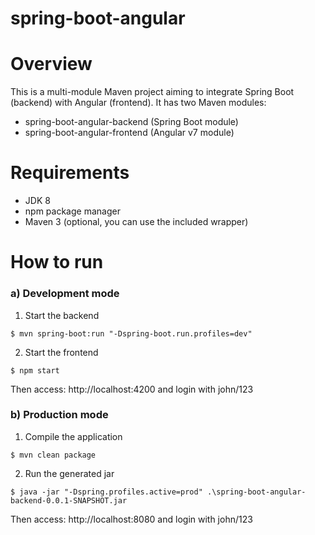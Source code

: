 # spring-boot-angular

# Overview
This is a multi-module Maven project aiming to integrate Spring Boot (backend) with Angular (frontend).
It has two Maven modules:
- spring-boot-angular-backend (Spring Boot module)
- spring-boot-angular-frontend (Angular v7 module)

# Requirements
- JDK 8
- npm package manager
- Maven 3 (optional, you can use the included wrapper)

# How to run
### a) Development mode

1) Start the backend

```$ mvn spring-boot:run "-Dspring-boot.run.profiles=dev" ```

2) Start the frontend

```$ npm start ```

Then access: http://localhost:4200 and login with john/123

### b) Production mode

1) Compile the application

```$ mvn clean package```

2) Run the generated jar

```$ java -jar "-Dspring.profiles.active=prod" .\spring-boot-angular-backend-0.0.1-SNAPSHOT.jar```

Then access: http://localhost:8080 and login with john/123
